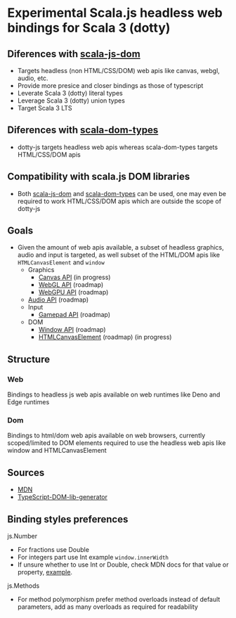# Experimental Scala.js headless web bindings for Scala 3 (dotty)

## Diferences with [scala-js-dom](https://github.com/scala-js/scala-js-dom)
* Targets headless (non HTML/CSS/DOM) web apis like canvas, webgl, audio, etc.
* Provide more presice and closer bindings as those of typescript
* Leverate Scala 3 (dotty) literal types
* Leverage Scala 3 (dotty) union types
* Target Scala 3 LTS

## Diferences with [scala-dom-types](https://github.com/raquo/scala-dom-types)
* dotty-js targets headless web apis whereas scala-dom-types targets HTML/CSS/DOM apis

## Compatibility with scala.js DOM libraries
* Both [scala-js-dom](https://github.com/scala-js/) and [scala-dom-types](https://github.com/raquo/scala-dom-types) can be used, one may even be required to work HTML/CSS/DOM apis which are outside the scope of dotty-js

## Goals
* Given the amount of web apis available, a subset of headless graphics, audio and input is targeted, as well subset of the HTML/DOM apis like `HTMLCanvasElement` and `window`
    * Graphics
        * [Canvas API](https://developer.mozilla.org/en-US/docs/Web/API/Canvas_API) (in progress)
        * [WebGL API](https://developer.mozilla.org/en-US/docs/Web/API/WebGL_API) (roadmap)
        * [WebGPU API](https://developer.mozilla.org/en-US/docs/Web/API/WebGPU_API) (roadmap)
    * [Audio API](https://developer.mozilla.org/en-US/docs/Web/API/Web_Audio_API) (roadmap)
    * Input
        * [Gamepad API](https://developer.mozilla.org/en-US/docs/Web/API/Gamepad_API) (roadmap)
    * DOM
        * [Window API](https://developer.mozilla.org/en-US/docs/Web/API/Window) (roadmap)
        * [HTMLCanvasElement](https://developer.mozilla.org/en-US/docs/Web/API/HTMLCanvasElement) (roadmap) (in progress)

## Structure

### Web
Bindings to headless js web apis available on web runtimes like Deno and Edge runtimes

### Dom
Bindings to html/dom web apis available on web browsers, currently scoped/limited to DOM elements required to use the headless web apis like window and HTMLCanvasElement

## Sources
* [MDN](https://developer.mozilla.org/en-US/docs/Web/API)   
* [TypeScript-DOM-lib-generator](https://github.com/microsoft/TypeScript-DOM-lib-generator)

## Binding styles preferences
js.Number
* For fractions use Double
* For integers part use Int example `window.innerWidth`
* If unsure whether to use Int or Double, check MDN docs for that value or property, [example](https://developer.mozilla.org/en-US/docs/Web/API/Window/innerHeight#value).

js.Methods
* For method polymorphism prefer method overloads instead of default parameters, add as many overloads as required for readability